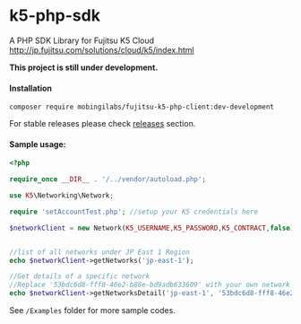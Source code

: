 # k5-php-sdk
A PHP SDK Library for Fujitsu K5 Cloud http://jp.fujitsu.com/solutions/cloud/k5/index.html


__This project is still under development.__


#### Installation

`composer require mobingilabs/fujitsu-k5-php-client:dev-development`

For stable releases please check [releases](https://github.com/mobingilabs/fujitsu-k5-sdk/releases) section.

#### Sample usage:

```php
<?php

require_once __DIR__ . '/../vendor/autoload.php';

use K5\Networking\Network;

require 'setAccountTest.php'; //setup your K5 credentials here

$networkClient = new Network(K5_USERNAME,K5_PASSWORD,K5_CONTRACT,false);


//list of all networks under JP East 1 Region
echo $networkClient->getNetworks('jp-east-1');

//Get details of a specific network
//Replace '53bdc6d8-fff8-46e2-b88e-bd9adb633609' with your own network id
echo $networkClient->getNetworksDetail('jp-east-1', '53bdc6d8-fff8-46e2-b88e-bd9adb633609');


```


See `/Examples` folder for more sample codes.

